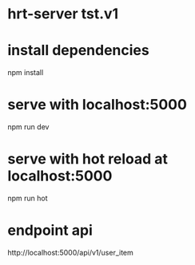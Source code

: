 # hrt-server tst.v1

# install dependencies
npm install

# serve with localhost:5000
npm run dev

# serve with hot reload at localhost:5000
npm run hot

# endpoint api
http://localhost:5000/api/v1/user_item
